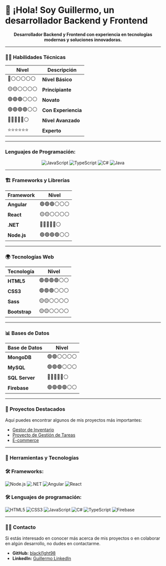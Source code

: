 # 👋 ¡Hola! Soy Guillermo, un desarrollador Backend y Frontend

<p align="center">
  <strong>Desarrollador Backend y Frontend con experiencia en tecnologías modernas y soluciones innovadoras.</strong>
</p>

---

### 🧑‍💻 **Habilidades Técnicas**

| Nivel           | Descripción       |
|-----------------|-------------------|
| 🔴⚪⚪⚪⚪⚪ | **Nivel Básico**        |
| 🟡🟡⚪⚪⚪⚪ | **Principiante**        |
| 🟢🟢🟢⚪⚪⚪ | **Novato**              |
| 🟢🟢🟢🟢⚪⚪ | **Con Experiencia**     |
| 🔵🔵🔵🔵🔵⚪ | **Nivel Avanzado**      |
| ⭐⭐⭐⭐⭐⭐   | **Experto**             |

---

### Lenguajes de Programación:

<div align="center">

  ![JavaScript](https://img.shields.io/badge/JavaScript-%E2%AD%90%E2%AD%90%E2%AD%90%E2%9A%AB%E2%9A%AB%E2%9A%AB-yellow)
  ![TypeScript](https://img.shields.io/badge/TypeScript-%E2%AD%90%E2%AD%90%E2%AD%90%E2%9A%AB%E2%9A%AB%E2%9A%AB-blue)
  ![C#](https://img.shields.io/badge/C%23-%E2%AD%90%E2%AD%90%E2%AD%90%E2%AD%90%E2%9A%AB%E2%9A%AB-green)
  ![Java](https://img.shields.io/badge/Java-%E2%AD%90%E2%AD%90%E2%AD%90%E2%9A%AB%E2%9A%AB%E2%9A%AB-orange)

</div>


---

### 🏗️ **Frameworks y Librerías**

| Framework         | Nivel           |
|-------------------|-----------------|
| **Angular**       | 🟢🟢🟢⚪⚪⚪      |
| **React**         | 🟡🟡⚪⚪⚪⚪      |
| **.NET**          | 🔵🔵🔵🔵🔵⚪      |
| **Node.js**       | 🟢🟢🟢🟢⚪⚪      |

---

### 🌍 **Tecnologías Web**

| Tecnología        | Nivel           |
|-------------------|-----------------|
| **HTML5**         | 🟢🟢🟢🟢⚪⚪      |
| **CSS3**          | 🟢🟢🟢⚪⚪⚪      |
| **Sass**          | 🟡🟡⚪⚪⚪⚪      |
| **Bootstrap**     | 🟡🟡⚪⚪⚪⚪      |

---

### 📊 **Bases de Datos**

| Base de Datos       | Nivel               |
|---------------------|---------------------|
| **MongoDB**         | 🟢🟢⚪⚪⚪⚪      |
| **MySQL**           | 🟢🟢🟢⚪⚪⚪      |
| **SQL Server**      | 🔵🔵🔵🔵🔵⚪      |
| **Firebase**        | 🟢🟢🟢🟢⚪⚪      |

---

### 🚀 **Proyectos Destacados**

Aquí puedes encontrar algunos de mis proyectos más importantes:

- [Gestor de Inventario](https://github.com/blackl1ght98/GestorInventario)  
- [Proyecto de Gestión de Tareas](https://github.com/blackl1ght98/TareaManagement)  
- [E-commerce](https://github.com/blackl1ght98/EcommerceProject)

---

### 🔧 **Herramientas y Tecnologías**

### 🛠️ Frameworks:
![Node.js](https://img.shields.io/badge/Node.js-43853D?style=for-the-badge&logo=node-dot-js&logoColor=white)
![.NET](https://img.shields.io/badge/.NET-5C2D91?style=for-the-badge&logo=.net&logoColor=white)
![Angular](https://img.shields.io/badge/Angular-DD0031?style=for-the-badge&logo=angular&logoColor=white)
![React](https://img.shields.io/badge/React-61DAFB?style=for-the-badge&logo=react&logoColor=black)

### 🛠️ Lenguajes de programación:

![HTML5](https://img.shields.io/badge/HTML5-E34F26?style=for-the-badge&logo=html5&logoColor=white)
![CSS3](https://img.shields.io/badge/CSS3-1572B6?style=for-the-badge&logo=css3&logoColor=white)
![JavaScript](https://img.shields.io/badge/JavaScript-F7DF1E?style=for-the-badge&logo=javascript&logoColor=black)
![C#](https://img.shields.io/badge/C%23-239120?style=for-the-badge&logo=csharp&logoColor=white)
![TypeScript](https://img.shields.io/badge/TypeScript-007ACC?style=for-the-badge&logo=typescript&logoColor=white)
![Firebase](https://img.shields.io/badge/Firebase-FFCA28?style=for-the-badge&logo=firebase&logoColor=black)


---

### 🧑‍💻 **Contacto**

Si estás interesado en conocer más acerca de mis proyectos o en colaborar en algún desarrollo, no dudes en contactarme.

- **GitHub:** [blackl1ght98](https://github.com/blackl1ght98)
- **LinkedIn:** [Guillermo LinkedIn](https://www.linkedin.com/in/guillermo-fuentes-buenosvinos/)
